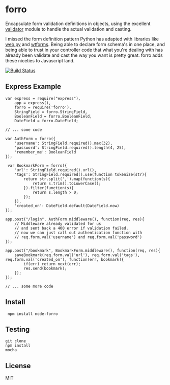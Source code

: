 # forro

Encapsulate form validation definitions in objects, using the excellent
[validator](https://github.com/chriso/node-validator) module
to handle the actual validation and casting.

I missed the form definition pattern Python has adapted with libraries like
[web.py](http://webpy.org/form) and
[wtforms](http://wtforms.simplecodes.com/docs/1.0.4/crash_course.html#getting-started).
Being able to declare form schema's in one place, and being able to trust
in your controller code that what you're dealing with has already been
validate and cast the way you want is pretty great.
forro adds these niceties to Javascript land.

[![Build Status](https://secure.travis-ci.org/exfm/node-forro.png)](http://travis-ci.org/exfm/node-forro)

## Express Example

    var express = require("express"),
        app = express(),
        forro = require('forro'),
        StringField = forro.StringField,
        BooleanField = forro.BooleanField,
        DateField = forro.DateField;

    // ... some code

    var AuthForm = forro({
        'username': StringField.required().max(32),
        'password': StringField.required().length(4, 25),
        'remember_me': BooleanField
    });

     var BookmarkForm = forro({
        'url': StringField.required().url(),
        'tags': StringField.required().use(function tokenize(str){
            return str.split(',').map(function(s){
                return s.trim().toLowerCase();
            }).filter(function(s){
                return s.length > 0;
            });
        }),
        'created_on': DateField.default(DateField.now)
    });

    app.post("/login", AuthForm.middleware(), function(req, res){
        // Middleware already validated for us
        // and sent back a 400 error if validation failed.
        // now we can just call out authentication function with
        // req.form.val('username') and req.form.val('password')
    });

    app.post("/bookmark", BookmarkForm.middleware(), function(req, res){
        saveBookmark(req.form.val('url'), req.form.val('tags'), req.form.val('created_on'), function(err, bookmark){
            if(err) return next(err);
            res.send(bookmark);
        });
    });

    // ... some more code



## Install

     npm install node-forro

## Testing

    git clone
    npm install
    mocha

## License

MIT